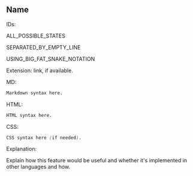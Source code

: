 ## Name

IDs:

ALL_POSSIBLE_STATES

SEPARATED_BY_EMPTY_LINE

USING_BIG_FAT_SNAKE_NOTATION

Extension: link, if available.

MD:

```md
Markdown syntax here.
```

HTML:

```html
HTML syntax here.
```

CSS:

```css
CSS syntax here (if needed).
```

Explanation:

Explain how this feature would be useful and whether it's implemented in other languages and how.
